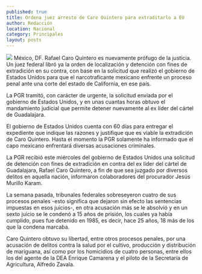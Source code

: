 ```yaml
---
published: true
title: Ordena juez arresto de Caro Quintero para extraditarlo a EU
author: Redacción
location: Nacional
category: Principales
layout: posts
---
```


![](http://i.imgur.com/Bk37vxlm.jpg)
México, DF. Rafael Caro Quintero es nuevamente prófugo de la justicia. Un juez federal libró ya la orden de localización y detención con fines de extradición en su contra, con base en la solicitud que realizó el gobierno de Estados Unidos para que el narcotraficante mexicano enfrente un proceso penal ante una corte del estado de California, en ese país.

La PGR tramitó, con carácter de urgente, la solicitud enviada por el gobierno de Estados Unidos, y en unas cuantas horas obtuvo el mandamiento judicial que permite detener nuevamente al ex líder del cártel de Guadalajara.

El gobierno de Estados Unidos cuenta con 60 días para entregar el expediente que indique las razones y justifique que es viable la extradición de Caro Quintero. Hasta el momento la PGR solamente ha informado que el capo mexicano enfrentará diversas acusaciones criminales.

La PGR recibió este miércoles del gobierno de Estados Unidos una solicitud de detención con fines de extradición en contra del ex líder del cártel de Guadalajara, Rafael Caro Quintero, a fin de que sea juzgado por diversos delitos en aquella nación, informaron colaboradores del procurador Jesús Murillo Karam.

La semana pasada, tribunales federales sobreseyeron cuatro de sus procesos penales -esto significa que dejaron sin efecto las sentencias impuestas en esos juicios-, en otra acusación más se le absolvió y en un sexto juicio se le condenó a 15 años de prisión, los cuales ya había cumplido, pues fue detenido en 1985, es decir, hace 25 años, 18 más de los que la condena marcaba.

Caro Quintero obtuvo su libertad, entre otros procesos penales, por una acusación de delitos contra la salud por el cultivo, producción y distribución de mariguana, así como por los homicidios de cuatro personas, entre ellos los del agente de la DEA Enrique Camarena y el piloto de la Secretaría de Agricultura, Alfredo Zavala.
